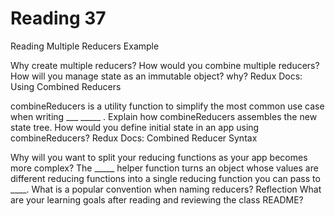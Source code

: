 # Reading 37

Reading
Multiple Reducers Example

Why create multiple reducers?
How would you combine multiple reducers?
How will you manage state as an immutable object? why?
Redux Docs: Using Combined Reducers

combineReducers is a utility function to simplify the most common use case when writing ___ _____ .
Explain how combineReducers assembles the new state tree.
How would you define initial state in an app using combineReducers?
Redux Docs: Combined Reducer Syntax

Why will you want to split your reducing functions as your app becomes more complex?
The _____ helper function turns an object whose values are different reducing functions into a single reducing function you can pass to ____.
What is a popular convention when naming reducers?
Reflection
What are your learning goals after reading and reviewing the class README?